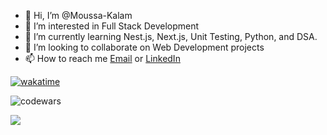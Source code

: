 - 👋 Hi, I’m @Moussa-Kalam
- 👀 I’m interested in Full Stack Development
- 🌱 I’m currently learning Nest.js, Next.js, Unit Testing, Python, and DSA.
- 💞️ I’m looking to collaborate on Web Development projects
- 📫 How to reach me [Email](moussakalamamzat@gmail.com) or [LinkedIn](https://www.linkedin.com/in/moussakalamamzat)

<!---
Moussa-Kalam/Moussa-Kalam is a ✨ special ✨ repository because its `README.md` (this file) appears on your GitHub profile.
You can click the Preview link to take a look at your changes.
--->
[![wakatime](https://wakatime.com/badge/user/e5208d97-208d-48ec-bf29-71178c12684a.svg)](https://wakatime.com/@e5208d97-208d-48ec-bf29-71178c12684a)

![codewars](https://www.codewars.com/users/moussa-kalam-amzat/badges/small)

[![](https://visitcount.itsvg.in/api?id=Moussa-Kalam&label=Profile%20Views&color=1&icon=5&pretty=false)](https://visitcount.itsvg.in)


